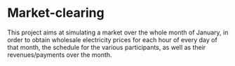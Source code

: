 # Market-clearing
This project aims at simulating a market over the whole month of January, in order to obtain wholesale electricity prices for each hour of every day of that month, the schedule for the various participants, as well as their revenues/payments over the month.
